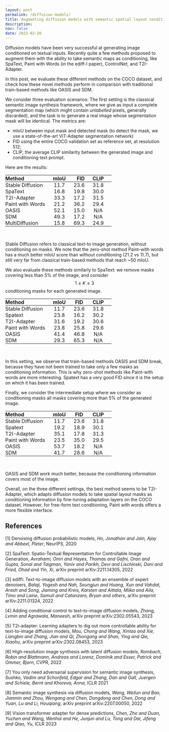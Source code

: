```yaml
---
layout: post
permalink: /diffusion-models/
title: Augmenting diffusion models with semantic spatial layout conditioning
description: 
nav: false
date: 2023-02-20
---
```



<style type="text/css">
  td {
    padding:0 25px 0 0; /* Only right padding*/
  }
  th {
    padding:0 25px 0 0; /* Only right padding*/
  }
</style>

<!-- ## Augmenting diffusion models with semantic spatial layout conditioning -->

Diffusion models have been very successful at generating image conditioned on textual inputs. Recently quite a few methods proposed to augment them with the ability to take semantic maps as conditioning, like SpaText, Paint with Words (in the ediff-I paper), ControlNet, and T2I-Adapter. 

In this post, we evaluate these different methods on the COCO dataset, and check how these novel methods perform in comparison with traditional train-based methods like OASIS and SDM.

We consider three evaluation scenarios: The first setting is the classical semantic image synthesis framework, where we give as input a complete segmentation map (which might contain *unlabelled* pixels, generally discarded), and the task is to generate a real image whose segmentation mask will be identical. The metrics are: 
- mIoU between input mask and detected mask (to detect the mask, we use a state-of-the-art ViT-Adapter segmentation network)
- FID using the entire COCO validation set as reference set, at resolution 512;
- CLIP, the average CLIP similarity between the generated image and conditioning text prompt.

Here are the results:

<center>
<table>
  <thead>
    <tr>
      <th style="text-align: left">Method</th>
      <th style="text-align: center">mIoU</th>
      <th style="text-align: right">FID</th>
      <th style="text-align: center">CLIP</th>
    </tr>
  </thead>
  <tbody>
    <tr>
      <td style="text-align: left">Stable Diffusion</td>
      <td style="text-align: center">11.7</td>
      <td style="text-align: right">23.6</td>
      <td style="text-align: center">31.8</td>
    </tr>
    <tr>
      <td style="text-align: left">SpaText</td>
      <td style="text-align: center">16.8</td>
      <td style="text-align: right">19.8</td>
      <td style="text-align: center">30.0</td>
    </tr>
    <tr>
      <td style="text-align: left">T2I-Adapter</td>
      <td style="text-align: center">33.3</td>
      <td style="text-align: right">17.2</td>
      <td style="text-align: center">31.5</td>
    </tr>
    <tr>
      <td style="text-align: left">Paint with Words</td>
      <td style="text-align: center">21.2</td>
      <td style="text-align: right">36.2</td>
      <td style="text-align: center">29.4</td>
    </tr>
    <tr>
      <td style="text-align: left">OASIS</td>
      <td style="text-align: center">52.1</td>
      <td style="text-align: right">15.0</td>
      <td style="text-align: center">N/A</td>
    </tr>
    <tr>
      <td style="text-align: left">SDM</td>
      <td style="text-align: center">49.3</td>
      <td style="text-align: right">17.2</td>
      <td style="text-align: center">N/A</td>
    </tr>
    <tr>
      <td style="text-align: left">MultiDiffusion</td>
      <td style="text-align: center">15.8</td>
      <td style="text-align: right">69.3</td>
      <td style="text-align: center">24.9</td>
    </tr>
  </tbody>
</table>
</center>
<br>

Stable Diffusion refers to classical text-to image generation, without conditioning on masks.
We note that the zero-shot method Paint-with words has a much better mIoU score than without conditioning (21.2 vs 11.7), but still very far from classical train-based methods that reach ~50 mIoU.

We also evaluate these methods similarly to SpaText: we remove masks covering less than 5% of the image, and consider $$1 \leq K \leq 3$$ conditioning masks for each generated image.

<center>
<table>
  <thead>
    <tr>
      <th style="text-align: left">Method</th>
      <th style="text-align: center">mIoU</th>
      <th style="text-align: center">FID</th>
      <th style="text-align: center">CLIP</th>
    </tr>
  </thead>
  <tbody>
    <tr>
      <td style="text-align: left">Stable Diffusion</td>
      <td style="text-align: center">11.7</td>
      <td style="text-align: center">23.6</td>
      <td style="text-align: center">31.8</td>
    </tr>
    <tr>
      <td style="text-align: left">Spatext</td>
      <td style="text-align: center">23.8</td>
      <td style="text-align: center">16.2</td>
      <td style="text-align: center">30.2</td>
    </tr>
    <tr>
      <td style="text-align: left">T2I-Adapter</td>
      <td style="text-align: center">31.6</td>
      <td style="text-align: center">19.2</td>
      <td style="text-align: center">30.6</td>
    </tr>
    <tr>
      <td style="text-align: left">Paint with Words</td>
      <td style="text-align: center">23.8</td>
      <td style="text-align: center">25.8</td>
      <td style="text-align: center">29.6</td>
    </tr>
    <tr>
      <td style="text-align: left">OASIS</td>
      <td style="text-align: center">41.4</td>
      <td style="text-align: center">46.8</td>
      <td style="text-align: center">N/A</td>
    </tr>
    <tr>
      <td style="text-align: left">SDM</td>
      <td style="text-align: center">29.3</td>
      <td style="text-align: center">65.3</td>
      <td style="text-align: center">N/A</td>
    </tr>
  </tbody>
</table>
</center>
<br>


In this setting, we observe that train-based methods OASIS and SDM break, because they have not been trained to take only a few masks as conditioning information. This is why zero-shot methods like Paint-with words are more interesting. Spatext has a very good FID since it is the setup on which it has been trained.

Finally, we consider the intermediate setup where we consider as conditioning masks all masks covering more than 5% of the generated image.


<center>
<table>
  <thead>
    <tr>
      <th style="text-align: left">Method</th>
      <th style="text-align: center">mIoU</th>
      <th style="text-align: center">FID</th>
      <th style="text-align: center">CLIP</th>
    </tr>
  </thead>
  <tbody>
    <tr>
      <td style="text-align: left">Stable Diffusion</td>
      <td style="text-align: center">11.7</td>
      <td style="text-align: center">23.6</td>
      <td style="text-align: center">31.8</td>
    </tr>
    <tr>
      <td style="text-align: left">Spatext</td>
      <td style="text-align: center">19.2</td>
      <td style="text-align: center">18.9</td>
      <td style="text-align: center">30.1</td>
    </tr>
    <tr>
      <td style="text-align: left">T2I-Adapter</td>
      <td style="text-align: center">35.1</td>
      <td style="text-align: center">17.8</td>
      <td style="text-align: center">31.3</td>
    </tr>
    <tr>
      <td style="text-align: left">Paint with Words</td>
      <td style="text-align: center">23.5</td>
      <td style="text-align: center">35.0</td>
      <td style="text-align: center">29.5</td>
    </tr>
    <tr>
      <td style="text-align: left">OASIS</td>
      <td style="text-align: center">53.7</td>
      <td style="text-align: center">18.2</td>
      <td style="text-align: center">N/A</td>
    </tr>
    <tr>
      <td style="text-align: left">SDM</td>
      <td style="text-align: center">41.7</td>
      <td style="text-align: center">28.6</td>
      <td style="text-align: center">N/A</td>
    </tr>
  </tbody>
</table>
</center>
<br>


OASIS and SDM work much better, because the conditioning information covers most of the image.

Overall, on the three different settings, the best method seems to be T2I-Adapter, which adapts diffusion models to take spatial layout masks as conditioning information by fine-tuning adaptation layers on the COCO dataset. However, for free-form text conditioning, Paint with words offers a more flexible interface.


## References

<a id="1">[1]</a> Denoising diffusion probabilistic models, *Ho, Jonathan and Jain, Ajay and Abbeel, Pieter*, NeurIPS, 2020

<a id="2">[2]</a> SpaText: Spatio-Textual Representation for Controllable Image Generation,  *Avrahami, Omri and Hayes, Thomas and Gafni, Oran and Gupta, Sonal and Taigman, Yaniv and Parikh, Devi and Lischinski, Dani and Fried, Ohad and Yin, Xi*, arXiv preprint arXiv:2211.14305, 2022

<a id="3">[3]</a> ediffi: Text-to-image diffusion models with an ensemble of expert denoisers, *Balaji, Yogesh and Nah, Seungjun and Huang, Xun and Vahdat, Arash and Song, Jiaming and Kreis, Karsten and Aittala, Miika and Aila, Timo and Laine, Samuli and Catanzaro, Bryan and others*, arXiv preprint arXiv:2211.01324, 2022

<a id="4">[4]</a> Adding conditional control to text-to-image diffusion models, *Zhang, Lvmin and Agrawala, Maneesh*, arXiv preprint arXiv:2302.05543, 2023

<a id="5">[5]</a> T2i-adapter: Learning adapters to dig out more controllable ability for text-to-image diffusion models, *Mou, Chong and Wang, Xintao and Xie, Liangbin and Zhang, Jian and Qi, Zhongang and Shan, Ying and Qie, Xiaohu*, arXiv preprint arXiv:2302.08453, 2023

<a id="6">[6]</a> High-resolution image synthesis with latent diffusion models, *Rombach, Robin and Blattmann, Andreas and Lorenz, Dominik and Esser, Patrick and Ommer, Bjorn*, CVPR, 2022 

<a id="7">[7]</a> You only need adversarial supervision for semantic image synthesis, *Sushko, Vadim and Schonfeld, Edgar and Zhang, Dan and Gall, Juergen and Schiele, Bernt and Khoreva, Anna*, ICLR 2021

<a id="8">[8]</a> Semantic image synthesis via diffusion models, *Wang, Weilun and Bao, Jianmin and Zhou, Wengang and Chen, Dongdong and Chen, Dong and Yuan, Lu and Li, Houqiang*, arXiv preprint arXiv:2207.00050, 2022

<a id="9">[9]</a> Vision transformer adapter for dense predictions, *Chen, Zhe and Duan, Yuchen and Wang, Wenhai and He, Junjun and Lu, Tong and Dai, Jifeng and Qiao, Yu*, ICLR 2023

